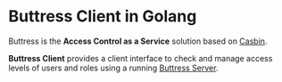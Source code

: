 # Buttress Client in Golang

Buttress is the __Access Control as a Service__ solution based on [Casbin](https://casbin.org).

__Buttress Client__ provides a client interface to check and manage access levels of users and roles using a running [Buttress Server](https://github.com/merajsahebdar/buttress-server).
